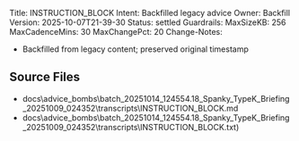 Title: INSTRUCTION_BLOCK
Intent: Backfilled legacy advice
Owner: Backfill
Version: 2025-10-07T21-39-30
Status: settled
Guardrails:
  MaxSizeKB: 256
  MaxCadenceMins: 30
  MaxChangePct: 20
Change-Notes:
  - Backfilled from legacy content; preserved original timestamp

## Source Files
- docs\advice_bombs\batch_20251014_124554\.18_Spanky_TypeK_Briefing_20251009_024352\transcripts\INSTRUCTION_BLOCK.md
- docs\advice_bombs\batch_20251014_124554\.18_Spanky_TypeK_Briefing_20251009_024352\transcripts\INSTRUCTION_BLOCK.txt)

